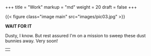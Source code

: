 +++
title = "Work"
markup = "md"
weight = 20
draft = false
+++

{{< figure class="image main" src="images/pic03.jpg" >}}

**WAIT FOR IT**

Dusty, I know. But rest assured I'm on a mission to sweep these dust bunnies away. Very soon!

<table>
<tr><td class="icons"><a href="/#about"><i class="far fa-arrow-alt-circle-left fa-lg"></i></a><a href="/#blog"><i class="far fa-arrow-alt-circle-right fa-lg"></i></a></td></tr>
</table>
